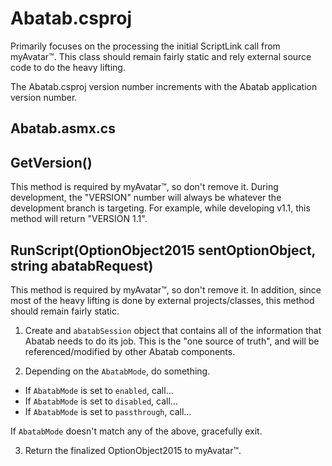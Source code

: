 # Abatab.csproj

Primarily focuses on the processing the initial ScriptLink call from myAvatar™. This class should remain fairly static and rely external source code to do the heavy lifting.

The Abatab.csproj version number increments with the Abatab application version number.

## Abatab.asmx.cs

## GetVersion()

This method is required by myAvatar™, so don't remove it. During development, the "VERSION" number will always be whatever the development branch is targeting. For example, while developing v1.1, this method will return "VERSION 1.1".

## RunScript(OptionObject2015 sentOptionObject, string abatabRequest)

This method is required by myAvatar™, so don't remove it. In addition, since most of the heavy lifting is done by external projects/classes, this method should remain fairly static.

1. Create and `abatabSession` object that contains all of the information that Abatab needs to do its job. This is the "one source of truth", and will be referenced/modified by other Abatab components.

2. Depending on the `AbatabMode`, do something.

* If `AbatabMode` is set to `enabled`, call...
* If `AbatabMode` is set to `disabled`, call...
* If `AbatabMode` is set to `passthrough`, call...

If `AbatabMode` doesn't match any of the above, gracefully exit.

3. Return the finalized OptionObject2015 to myAvatar™.
